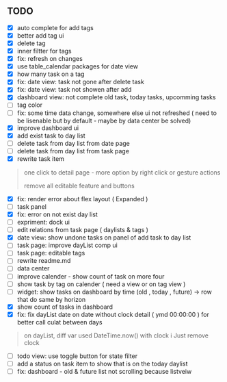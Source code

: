 


## TODO
- [x] auto complete for add tags
- [x] better add tag ui
- [x] delete tag
- [x] inner filtter for tags
- [x] fix: refresh on changes
- [x] use table_calendar packages for date view
- [x] how many task on a tag
- [x] fix: date view: task not gone after delete task
- [x] fix: date view: task not showen after add
- [x] dashboard view: not complete old task, today tasks, upcomming tasks
- [ ] tag color
- [ ] fix: some time data change, somewhere else ui not refreshed ( need to be lisenable but by default  - maybe by data center be solved)
- [x] improve dashboard ui
- [x] add exist task to day list
- [ ] delete task from day list from date page
- [ ] delete task from day list from task page
- [x] rewrite task item
> one click to detail page - more option by right click or gesture actions
> 
> remove all editable feature and buttons
- [x] fix: render error about flex layout ( Expanded )
- [ ] task panel
- [x] fix: error on not exist day list
- [ ] expriment: dock ui
- [ ] edit relations from task page ( daylists & tags )
- [x] date view: show undone tasks on panel of add task to day list
- [ ] task page: improve dayList comp ui
- [ ] task page: editable tags
- [ ] rewrite readme.md
- [ ] data center
- [ ] improve calender - show count of task on more four
- [ ] show task by tag on calender ( need a view or on tag view )
- [ ] widget: show tasks on dashboard by time (old , today , future) -> row that do same by horizon
- [x] show count of tasks in dashboard
- [x] fix: fix dayList date on date without clock detail ( ymd 00:00:00 ) for better call culat between days
> on dayList, diff var used DateTime.now() with clock i Just remove clock
- [ ] todo view: use toggle button for state filter
- [ ] add a status on task item to show that is on the today daylist
- [ ] fix: dashboard - old & future list not scrolling because listveiw